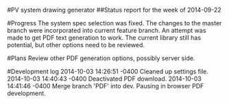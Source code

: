 #PV system drawing generator
##Status report for the week of 2014-09-22

#Progress
The system spec selection was fixed. The changes to the master branch were incorporated into current feature branch.
An attempt was made to get PDF text generation to work. The current library still has potential, but other options need to be reviewed. 

#Plans
Review other PDF generation options, possibly server side.

#Development log
2014-10-03 14:26:51 -0400 Cleaned up settings file.
2014-10-03 14:40:43 -0400 Deactivated PDF download.
2014-10-03 14:41:46 -0400 Merge branch 'PDF' into dev. Pausing in browser PDF development.
